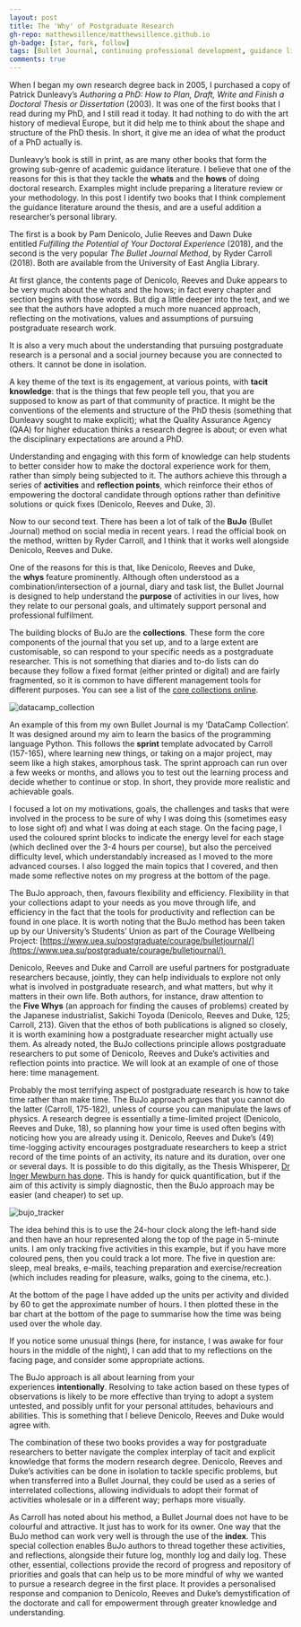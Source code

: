 ```yaml
---
layout: post
title: The 'Why' of Postgraduate Research
gh-repo: matthewsillence/matthewsillence.github.io
gh-badge: [star, fork, follow]
tags: [Bullet Journal, continuing professional development, guidance literature, postgraduate research, time management]
comments: true
---
```

When I began my own research degree back in 2005, I purchased a copy of Patrick Dunleavy’s _Authoring a PhD: How to Plan, Draft, Write and Finish a Doctoral Thesis or Dissertation_ (2003). It was one of the first books that I read during my PhD, and I still read it today. It had nothing to do with the art history of medieval Europe, but it did help me to think about the shape and structure of the PhD thesis. In short, it give me an idea of what the product of a PhD actually is.

Dunleavy’s book is still in print, as are many other books that form the growing sub-genre of academic guidance literature. I believe that one of the reasons for this is that they tackle the **whats** and the **hows** of doing doctoral research. Examples might include preparing a literature review or your methodology. In this post I identify two books that I think complement the guidance literature around the thesis, and are a useful addition a researcher’s personal library. 

The first is a book by Pam Denicolo, Julie Reeves and Dawn Duke entitled _Fulfilling the Potential of Your Doctoral Experience_ (2018), and the second is the very popular _The Bullet Journal Method_, by Ryder Carroll (2018). Both are available from the University of East Anglia Library. 

At first glance, the contents page of Denicolo, Reeves and Duke appears to be very much about the whats and the hows; in fact every chapter and section begins with those words. But dig a little deeper into the text, and we see that the authors have adopted a much more nuanced approach, reflecting on the motivations, values and assumptions of pursuing postgraduate research work.

It is also a very much about the understanding that pursuing postgraduate research is a personal and a social journey because you are connected to others. It cannot be done in isolation.

A key theme of the text is its engagement, at various points, with **tacit knowledge**: that is the things that few people tell you, that you are supposed to know as part of that community of practice. It might be the conventions of the elements and structure of the PhD thesis (something that Dunleavy sought to make explicit); what the Quality Assurance Agency (QAA) for higher education thinks a research degree is about; or even what the disciplinary expectations are around a PhD. 

Understanding and engaging with this form of knowledge can help students to better consider how to make the doctoral experience work for them, rather than simply being subjected to it. The authors achieve this through a series of **activities** and **reflection points**, which reinforce their ethos of empowering the doctoral candidate through options rather than definitive solutions or quick fixes (Denicolo, Reeves and Duke, 3).

Now to our second text. There has been a lot of talk of the **BuJo** (Bullet Journal) method on social media in recent years. I read the official book on the method, written by Ryder Carroll, and I think that it works well alongside Denicolo, Reeves and Duke.

One of the reasons for this is that, like Denicolo, Reeves and Duke, the **whys** feature prominently. Although often understood as a combination/intersection of a journal, diary and task list, the Bullet Journal is designed to help understand the **purpose** of activities in our lives, how they relate to our personal goals, and ultimately support personal and professional fulfilment.

The building blocks of BuJo are the **collections**. These form the core components of the journal that you set up, and to a large extent are customisable, so can respond to your specific needs as a postgraduate researcher. This is not something that diaries and to-do lists can do because they follow a fixed format (either printed or digital) and are fairly fragmented, so it is common to have different management tools for different purposes. You can see a list of the [core collections online](https://bulletjournal.com/pages/learn).

![datacamp_collection](https://matthewsillence.github.io/assets/img/IMG_2783.jpg)

An example of this from my own Bullet Journal is my ‘DataCamp Collection’. It was designed around my aim to learn the basics of the programming language Python. This follows the **sprint** template advocated by Carroll (157-165), where learning new things, or taking on a major project, may seem like a high stakes, amorphous task. The sprint approach can run over a few weeks or months, and allows you to test out the learning process and decide whether to continue or stop. In short, they provide more realistic and achievable goals.  

I focused a lot on my motivations, goals, the challenges and tasks that were involved in the process to be sure of why I was doing this (sometimes easy to lose sight of) and what I was doing at each stage. On the facing page, I used the coloured sprint blocks to indicate the energy level for each stage (which declined over the 3-4 hours per course), but also the perceived difficulty level, which understandably increased as I moved to the more advanced courses. I also logged the main topics that I covered, and then made some reflective notes on my progress at the bottom of the page.

The BuJo approach, then, favours flexibility and efficiency. Flexibility in that your collections adapt to your needs as you move through life, and efficiency in the fact that the tools for productivity and reflection can be found in one place. It is worth noting that the BuJo method has been taken up by our University’s Students’ Union as part of the Courage Wellbeing Project: [https://www.uea.su/postgraduate/courage/bulletjournal/](https://www.uea.su/postgraduate/courage/bulletjournal/)     

Denicolo, Reeves and Duke and Carroll are useful partners for postgraduate researchers because, jointly, they can help individuals to explore not only what is involved in postgraduate research, and what matters, but why it matters in their own life. Both authors, for instance, draw attention to the **Five Whys** (an approach for finding the causes of problems) created by the Japanese industrialist, Sakichi Toyoda (Denicolo, Reeves and Duke, 125; Carroll, 213). Given that the ethos of both publications is aligned so closely, it is worth examining how a postgraduate researcher might actually use them. As already noted, the BuJo collections principle allows postgraduate researchers to put some of Denicolo, Reeves and Duke’s activities and reflection points into practice. We will look at an example of one of those here: time management.

Probably the most terrifying aspect of postgraduate research is how to take time rather than make time. The BuJo approach argues that you cannot do the latter (Carroll, 175-182), unless of course you can manipulate the laws of physics. A research degree is essentially a time-limited project (Denicolo, Reeves and Duke, 18), so planning how your time is used often begins with noticing how you are already using it. Denicolo, Reeves and Duke’s (49) time-logging activity encourages postgraduate researchers to keep a strict record of the time points of an activity, its nature and its duration, over one or several days. It is possible to do this digitally, as the Thesis Whisperer, [Dr Inger Mewburn has done](https://thesiswhisperer.com/2018/07/04/academicfitbit/). This is handy for quick quantification, but if the aim of this activity is simply diagnostic, then the BuJo approach may be easier (and cheaper) to set up. 

![bujo_tracker](https://matthewsillence.github.io/assets/img/IMG_8493.jpg)

The idea behind this is to use the 24-hour clock along the left-hand side and then have an hour represented along the top of the page in 5-minute units. I am only tracking five activities in this example, but if you have more coloured pens, then you could track a lot more. The five in question are: sleep, meal breaks, e-mails, teaching preparation and exercise/recreation (which includes reading for pleasure, walks, going to the cinema, etc.).
  
At the bottom of the page I have added up the units per activity and divided by 60 to get the approximate number of hours. I then plotted these in the bar chart at the bottom of the page to summarise how the time was being used over the whole day.

If you notice some unusual things (here, for instance, I was awake for four hours in the middle of the night), I can add that to my reflections on the facing page, and consider some appropriate actions.

The BuJo approach is all about learning from your experiences **intentionally**. Resolving to take action based on these types of observations is likely to be more effective than trying to adopt a system untested, and possibly unfit for your personal attitudes, behaviours and abilities. This is something that I believe Denicolo, Reeves and Duke would agree with.

The combination of these two books provides a way for postgraduate researchers to better navigate the complex interplay of tacit and explicit knowledge that forms the modern research degree. Denicolo, Reeves and Duke’s activities can be done in isolation to tackle specific problems, but when transferred into a Bullet Journal, they could be used as a series of interrelated collections, allowing individuals to adopt their format of activities wholesale or in a different way; perhaps more visually.

As Carroll has noted about his method, a Bullet Journal does not have to be colourful and attractive. It just has to work for its owner. One way that the BuJo method can work very well is through the use of the **index**. This special collection enables BuJo authors to thread together these activities, and reflections, alongside their future log, monthly log and daily log. These other, essential, collections provide the record of progress and repository of priorities and goals that can help us to be more mindful of why we wanted to pursue a research degree in the first place. It provides a personalised response and companion to Denicolo, Reeves and Duke’s demystification of the doctorate and call for empowerment through greater knowledge and understanding.
